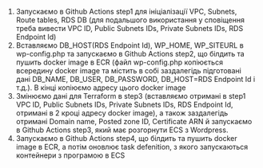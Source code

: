 1. Запускаємо в Github Actions step1 для ініціалізації VPC, Subnets, Route tables, RDS DB (для подальшого використання у сповіщення треба вивести VPC ID, Public Subnets IDs, Private Subnets IDs, RDS Endpoint Id)
2. Вставляємо DB_HOST(RDS Endpoint Id), WP_HOME, WP_SITEURL в wp-config.php та запускаємо в Github Actions step2, що білдить та пушить docker image в ECR (файл wp-config.php копіюється всередину docker image та містить в собі заздалегідь підготовані дані DB_NAME, DB_USER, DB_PASSWORD, DB_HOST=RDS Endpoint Id і т.д.). В кінці копіюємо адресу цього docker image
3. Змінюємо дані для Terraform в step3 (вставляємо отримані в step1 VPC ID, Public Subnets IDs, Private Subnets IDs, RDS Endpoint Id, отримані в 2 кроці адресу docker image), а також заздалегідь отримані Domain name, Рosted zone ID, Certificate ARN й запускаємо в Github Actions step3, який має розгорнути ECS з Wordpress.
4. Запускаємо в Github Actions step4, що білдить та пушить docker image в ECR, а потім оновлює task defenition, з якого запускаються контейнери з програмою в ECS
